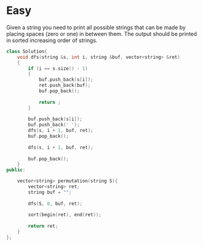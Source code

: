 # Easy

Given a string you need to print all possible strings that can be made by placing spaces (zero or one) in between them. The output should be printed in sorted increasing order of strings.

```cpp
class Solution{
    void dfs(string &s, int i, string &buf, vector<string> &ret)
    {
        if (i == s.size() - 1)
        {
            buf.push_back(s[i]);
            ret.push_back(buf);
            buf.pop_back();
            
            return ;
        }
        
        buf.push_back(s[i]);
        buf.push_back(' ');
        dfs(s, i + 1, buf, ret);
        buf.pop_back();
        
        dfs(s, i + 1, buf, ret);
        
        buf.pop_back();
    }
public:

    vector<string> permutation(string S){
        vector<string> ret;
        string buf = "";
        
        dfs(S, 0, buf, ret);
        
        sort(begin(ret), end(ret));
        
        return ret;
    }
};
```
